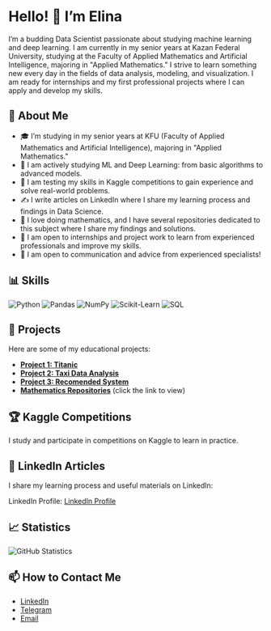 # Hello! 👋 I’m Elina

I’m a budding Data Scientist passionate about studying machine learning and deep learning. I am currently in my senior years at Kazan Federal University, studying at the Faculty of Applied Mathematics and Artificial Intelligence, majoring in "Applied Mathematics." I strive to learn something new every day in the fields of data analysis, modeling, and visualization. I am ready for internships and my first professional projects where I can apply and develop my skills.

## 🔹 About Me
- 🎓 I’m studying in my senior years at KFU (Faculty of Applied Mathematics and Artificial Intelligence), majoring in "Applied Mathematics."
- 📘 I am actively studying ML and Deep Learning: from basic algorithms to advanced models.
- 🏅 I am testing my skills in Kaggle competitions to gain experience and solve real-world problems.
- ✍️ I write articles on LinkedIn where I share my learning process and findings in Data Science.
- 🧮 I love doing mathematics, and I have several repositories dedicated to this subject where I share my findings and solutions.
- 💼 I am open to internships and project work to learn from experienced professionals and improve my skills.
- 💬 I am open to communication and advice from experienced specialists!

## 📊 Skills
![Python](https://img.shields.io/badge/-Python-3776AB?logo=python&logoColor=white&style=for-the-badge)
![Pandas](https://img.shields.io/badge/-Pandas-150458?logo=pandas&logoColor=white&style=for-the-badge)
![NumPy](https://img.shields.io/badge/-NumPy-013243?logo=numpy&logoColor=white&style=for-the-badge)
![Scikit-Learn](https://img.shields.io/badge/-Scikit_Learn-F7931E?logo=scikit-learn&logoColor=white&style=for-the-badge)
![SQL](https://img.shields.io/badge/-SQL-4479A1?logo=postgresql&logoColor=white&style=for-the-badge)

## 📂 Projects
Here are some of my educational projects:

- **[Project 1: Titanic](https://github.com/Elina117/Titanic/tree/main)**  
- **[Project 2: Taxi Data Analysis](https://github.com/Elina117/Trip-Pricing-with-Taxi-Mobility-Analytics)**
- **[Project 3: Recomended System](https://github.com/Elina117/RecomededSystem)**
- **[Mathematics Repositories](https://github.com/Elina117?tab=repositories)**  (click the link to view)

## 🏆 Kaggle Competitions
I study and participate in competitions on Kaggle to learn in practice.

## 📝 LinkedIn Articles
I share my learning process and useful materials on LinkedIn:

LinkedIn Profile: [LinkedIn Profile](https://www.linkedin.com/in/elina-galimova-ba699532a/)

## 📈 Statistics
![GitHub Statistics](https://github-readme-stats.vercel.app/api?username=Elina117&show_icons=true&theme=radical)

## 📫 How to Contact Me
- [LinkedIn](https://www.linkedin.com/in/elina-galimova-ba699532a/)
- [Telegram](https://t.me/elina_glmv)
- [Email](mailto:elina3galimova@gmail.com)
